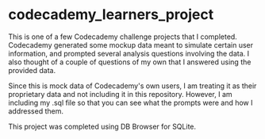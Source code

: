 # codecademy_learners_project

This is one of a few Codecademy challenge projects that I completed. Codecademy generated some mockup data meant to simulate certain user information, and prompted several analysis questions involving the data. I also thought of a couple of questions of my own that I answered using the provided data.

Since this is mock data of Codecademy's own users, I am treating it as their proprietary data and not including it in this repository. However, I am including my .sql file so that you can see what the prompts were and how I addressed them.

This project was completed using DB Browser for SQLite.
